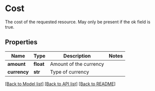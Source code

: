 # Cost

The cost of the requested resource. May only be present if the ok field is true.
## Properties
Name | Type | Description | Notes
------------ | ------------- | ------------- | -------------
**amount** | **float** | Amount of the currency | 
**currency** | **str** | Type of currency | 

[[Back to Model list]](../README.md#documentation-for-models) [[Back to API list]](../README.md#documentation-for-api-endpoints) [[Back to README]](../README.md)



